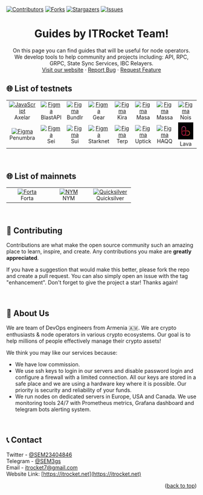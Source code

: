 <a name="readme-top"></a>

[![Contributors][contributors-shield]][contributors-url]
[![Forks][forks-shield]][forks-url]
[![Stargazers][stars-shield]][stars-url]
[![Issues][issues-shield]][issues-url]

<div>
  <h1 align="center">Guides by ITRocket Team!</h1>
   
  <p align="center">
    On this page you can find guides that will be useful for node operators.
    <br />
    We develop tools to help community and projects including: API, RPC, GRPC, State Sync Services, IBC Relayers.
    <br />
    <a href="https://itrocket.net/" target="_blank">Visit our website</a>
    ·
    <a href="https://github.com/marutyan/testnet_guides/issues">Report Bug</a>
    ·
    <a href="https://github.com/marutyan/testnet_guides/issues">Request Feature</a>
    
  </p>
</div>

<h2 align="left" id="list-testnets"> 🌐 List of testnets</h2>

 
<table width='100%'>
  <tr>
    <td align="center" width="96">
      <a href="#debabin-stack">
        <img src="https://user-images.githubusercontent.com/79756157/205507528-262d9736-8442-4641-be99-da873335c727.jpg" width="45" height="45" alt="JavaScript" />
      </a>
      <br>Axelar
    </td>
    <td align="center" width="96">
      <a href="#debabin-stack" >
        <img src="https://user-images.githubusercontent.com/79756157/205507530-a2877b8a-6a62-4fbd-aa6f-c217d9a39df8.jpg" width="45" height="45" alt="Figma" />
      </a>
      <br>BlastAPI
    </td>
    <td align="center" width="96">
      <a href="#debabin-stack" >
        <img src="https://avatars.githubusercontent.com/u/89205890?s=200&v=4" width="45" height="45" alt="Figma" />
      </a>
      <br>Bundlr
    </td>
    <td align="center" width="96">
      <a href="#debabin-stack" >
        <img src="https://avatars.githubusercontent.com/u/72395063?s=200&v=4" width="45" height="45" alt="Figma" />
      </a>
      <br>Gear
    </td>
    <td align="center" width="96">
      <a href="#debabin-stack" >
        <img src="https://avatars.githubusercontent.com/u/59323221?s=200&v=4" width="45" height="45" alt="Figma" />
      </a>
      <br>Kira
    </td>
    <td align="center" width="96">
      <a href="#debabin-stack" >
        <img src="https://avatars.githubusercontent.com/u/80600478?s=200&v=4" width="45" height="45" alt="Figma" />
      </a>
      <br>Masa
    </td>
    <td align="center" width="96">
      <a href="#debabin-stack" >
        <img src="https://avatars.githubusercontent.com/u/92152619?s=200&v=4" width="45" height="45" alt="Figma" />
      </a>
      <br>Massa
    </td> 
    <td align="center" width="96">
      <a href="#debabin-stack" >
        <img src="https://user-images.githubusercontent.com/79756157/205518865-f6ba8483-980d-48e5-a614-1a5b95d56eda.png" width="45" height="45" alt="Figma" />
      </a>
      <br>Nois
    </td>  
    <td align="center" width="96">
      <a href="#debabin-stack" >
        <img src="https://user-images.githubusercontent.com/79756157/205519020-36a7ea20-a9f9-49b2-821a-def2df8d36be.jpg" width="45" height="45" alt="Figma" />
      </a>
      <br>Nibiru
    </td> 
    <td align="center" width="96">
      <a href="#debabin-stack" >
        <img src="https://avatars.githubusercontent.com/u/102132049?s=200&v=4" width="45" height="45" alt="Figma" />
      </a>
      <br>Oasys
    </td> 
   </tr>   
   <tr>
    <td align="center" width="96">
      <a href="#debabin-stack" >
        <img src="https://avatars.githubusercontent.com/u/85261160?s=200&v=4" width="45" height="45" alt="Figma" />
      </a>
      <br>Penumbra
    </td> 
     <td align="center" width="96">
      <a href="#debabin-stack" >
        <img src="https://user-images.githubusercontent.com/79756157/205520733-4e85d4c7-1619-49d5-812e-60f0622202e7.png" width="45" height="45" alt="Figma" />
      </a>
      <br>Sei
    </td> 
     <td align="center" width="96">
      <a href="#debabin-stack" >
        <img src="https://user-images.githubusercontent.com/79756157/205521014-976c18eb-0770-4d84-baf3-0d4d65f0f231.png" width="45" height="45" alt="Figma" />
      </a>
      <br>Sui
    </td>
     </td> 
     <td align="center" width="96">
      <a href="#debabin-stack" >
        <img src="https://avatars.githubusercontent.com/u/104390117?s=200&v=4" width="45" height="45" alt="Figma" />
      </a>
      <br>Starknet
    </td>
     <td align="center" width="96">
      <a href="#debabin-stack" >
        <img src="https://avatars.githubusercontent.com/u/112838174?s=200&v=4" width="45" height="45" alt="Figma" />
      </a>
      <br>Terp
    </td>
    </td>
     <td align="center" width="96">
      <a href="#debabin-stack" >
        <img src="https://avatars.githubusercontent.com/u/93963159?s=200&v=4" width="45" height="45" alt="Figma" />
      </a>
      <br>Uptick
    </td>
     <td align="center" width="96">
      <a href="#debabin-stack" >
        <img src="https://avatars.githubusercontent.com/u/97603871?s=200&v=4" width="45" height="45" alt="Figma" />
      </a>
      <br>HAQQ
    </td>
     <td align="center" width="96">
      <a href="#debabin-stack" >
        <img src="https://raw.githubusercontent.com/itrocket-team/testnet_guides/main/logos/lava.jpg?s=200&v=4" width="45" height="45" alt="Figma" />
      </a>
      <br>Lava
    </td>
     <td align="center" width="96">
      <a href="#debabin-stack" >
        <img src="https://raw.githubusercontent.com/itrocket-team/testnet_guides/main/logos/humans.jpg?s=200&v=4" width="45" height="45" alt="Figma" />
      </a>
      <br>Humans
    </td>  
   </tr>
</table>
<br>

<h2 align="left" id="list-mainnets"> 🌐 List of mainnets</h2>

<table width='100%'>
  <tr>
      <td align="center" width="96">
      <a href="#debabin-stack" >
        <img src="https://avatars.githubusercontent.com/u/87823599?s=200&v=4" width="45" height="45" alt="Forta" />
      </a>
      <br>Forta
    </td>
    <td align="center" width="96">
      <a href="#debabin-stack">
        <img src="https://avatars.githubusercontent.com/u/51752891?s=200&v=4" width="45" height="45" alt="NYM" />
      </a>
      <br>NYM
    </td>
    <td align="center" width="96">
      <a href="#debabin-stack" >
        <img src="https://user-images.githubusercontent.com/79756157/208154617-a0750dbd-0aba-43a8-904b-32b248442f74.jpg" width="45" height="45" alt="Quicksilver" />
      </a>
      <br>Quicksilver
    </td> 
   </tr>  
  
</table>
<br>

## 🌟 Contributing

Contributions are what make the open source community such an amazing place to learn, inspire, and create. Any contributions you make are **greatly appreciated**.

If you have a suggestion that would make this better, please fork the repo and create a pull request. You can also simply open an issue with the tag "enhancement".
Don't forget to give the project a star! Thanks again!

<br/>


<!-- ABOUT THE PROJECT -->
## 🚀 About Us

We are team of DevOps engineers from Armenia :armenia:. We are crypto enthusiasts & node operators in various crypto ecosystems. Our goal is to help millions of people effectively manage their crypto assets!

We think you may like our services because:
* We have low commission.
* We use ssh keys to login in our servers and disable password login and configure a firewall with a limited connection. All our keys are stored in a safe place and we are using a hardware key where it is possible. Our priority is security and reliability of your funds.
* We run nodes on dedicated servers in Europe, USA and Canada. We use monitoring tools 24/7 with Prometheus metrics, Grafana dashboard and telegram bots alerting system.
<br />

<!-- CONTACT -->
## 📞 Contact

Twitter - [@SEM23404846](https://twitter.com/SEM23404846)
<br />
Telegram - [@SEM3gs](https://t.me/SEM3gs)
<br />
Email -  itrocket7@gmail.com
<br />
Website Link: [https://itrocket.net](https://itrocket.net)

<p align="right">(<a href="#readme-top">back to top</a>)</p>


<!-- MARKDOWN LINKS & IMAGES -->
<!-- https://www.markdownguide.org/basic-syntax/#reference-style-links -->
[contributors-shield]: https://img.shields.io/github/contributors/marutyan/testnet_guides.svg?style=for-the-badge
[contributors-url]: https://github.com/marutyan/testnet_guides/graphs/contributors
[forks-shield]: https://img.shields.io/github/forks/marutyan/testnet_guides.svg?style=for-the-badge
[forks-url]: https://github.com/marutyan/testnet_guides/network/members
[stars-shield]: https://img.shields.io/github/stars/marutyan/testnet_guides.svg?style=for-the-badge
[stars-url]: https://github.com/marutyan/testnet_guides/stargazers
[issues-shield]: https://img.shields.io/github/issues/marutyan/testnet_guides.svg?style=for-the-badge
[issues-url]: https://github.com/marutyan/testnet_guides/issues

